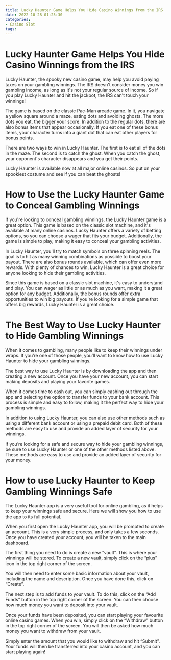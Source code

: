 ```yaml
---
title: Lucky Haunter Game Helps You Hide Casino Winnings from the IRS
date: 2022-10-28 01:25:30
categories:
- Casino Slot
tags:
---
```



#  Lucky Haunter Game Helps You Hide Casino Winnings from the IRS

Lucky Haunter, the spooky new casino game, may help you avoid paying taxes on your gambling winnings. The IRS doesn't consider money you win gambling income, as long as it's not your regular source of income. So if you play Lucky Haunter and hit the jackpot, the IRS can't touch your winnings!

The game is based on the classic Pac-Man arcade game. In it, you navigate a yellow square around a maze, eating dots and avoiding ghosts. The more dots you eat, the bigger your score. In addition to the regular dots, there are also bonus items that appear occasionally. If you eat one of these bonus items, your character turns into a giant dot that can eat other players for bonus points.

There are two ways to win in Lucky Haunter. The first is to eat all of the dots in the maze. The second is to catch the ghost. When you catch the ghost, your opponent's character disappears and you get their points.

Lucky Haunter is available now at all major online casinos. So put on your spookiest costume and see if you can beat the ghosts!

#  How to Use the Lucky Haunter Game to Conceal Gambling Winnings

If you're looking to conceal gambling winnings, the Lucky Haunter game is a great option. This game is based on the classic slot machine, and it's available at many online casinos. Lucky Haunter offers a variety of betting options, so you can choose a wager that fits your budget. Additionally, the game is simple to play, making it easy to conceal your gambling activities.

In Lucky Haunter, you'll try to match symbols on three spinning reels. The goal is to hit as many winning combinations as possible to boost your payout. There are also bonus rounds available, which can offer even more rewards. With plenty of chances to win, Lucky Haunter is a great choice for anyone looking to hide their gambling activities.

Since this game is based on a classic slot machine, it's easy to understand and play. You can wager as little or as much as you want, making it a great option for any budget. Additionally, the bonus rounds offer extra opportunities to win big payouts. If you're looking for a simple game that offers big rewards, Lucky Haunter is a great choice.

#  The Best Way to Use Lucky Haunter to Hide Gambling Winnings

When it comes to gambling, many people like to keep their winnings under wraps. If you’re one of those people, you’ll want to know how to use Lucky Haunter to hide your gambling winnings.

The best way to use Lucky Haunter is by downloading the app and then creating a new account. Once you have your new account, you can start making deposits and playing your favorite games.

When it comes time to cash out, you can simply cashing out through the app and selecting the option to transfer funds to your bank account. This process is simple and easy to follow, making it the perfect way to hide your gambling winnings.

In addition to using Lucky Haunter, you can also use other methods such as using a different bank account or using a prepaid debit card. Both of these methods are easy to use and provide an added layer of security for your winnings.

If you’re looking for a safe and secure way to hide your gambling winnings, be sure to use Lucky Haunter or one of the other methods listed above. These methods are easy to use and provide an added layer of security for your money.

#  How to use Lucky Haunter to Keep Gambling Winnings Safe

The Lucky Haunter app is a very useful tool for online gambling, as it helps to keep your winnings safe and secure. Here we will show you how to use the app to its full potential.

When you first open the Lucky Haunter app, you will be prompted to create an account. This is a very simple process, and only takes a few seconds. Once you have created your account, you will be taken to the main dashboard.

The first thing you need to do is create a new “vault”. This is where your winnings will be stored. To create a new vault, simply click on the “plus” icon in the top right corner of the screen.

You will then need to enter some basic information about your vault, including the name and description. Once you have done this, click on “Create”.

The next step is to add funds to your vault. To do this, click on the “Add Funds” button in the top right corner of the screen. You can then choose how much money you want to deposit into your vault.

Once your funds have been deposited, you can start playing your favourite online casino games. When you win, simply click on the “Withdraw” button in the top right corner of the screen. You will then be asked how much money you want to withdraw from your vault.

Simply enter the amount that you would like to withdraw and hit “Submit”. Your funds will then be transferred into your casino account, and you can start playing again!